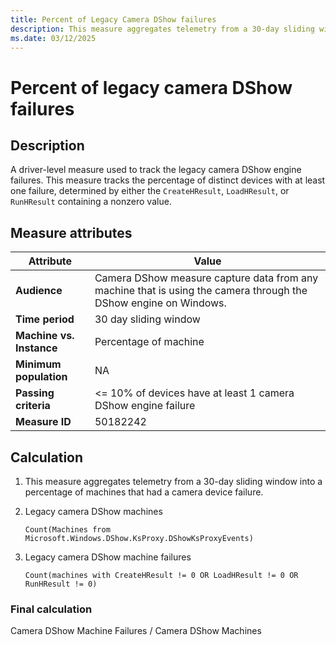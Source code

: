 ```yaml
---
title: Percent of Legacy Camera DShow failures
description: This measure aggregates telemetry from a 30-day sliding window into a percentage of machines that had a camera DShow engine failure.
ms.date: 03/12/2025
---
```


# Percent of legacy camera DShow failures

## Description

A driver-level measure used to track the legacy camera DShow engine failures. This measure tracks the percentage of distinct devices with at least one failure, determined by either the `CreateHResult`, `LoadHResult`, or `RunHResult` containing a nonzero value.

## Measure attributes

| Attribute | Value |
|--|--|
| **Audience** | Camera DShow measure capture data from any machine that is using the camera through the DShow engine on Windows. |
| **Time period** | 30 day sliding window |
| **Machine vs. Instance** | Percentage of machine |
| **Minimum population** | NA |
| **Passing criteria** | <= 10% of devices have at least 1 camera DShow engine failure |
| **Measure ID** | 50182242 |

## Calculation

1. This measure aggregates telemetry from a 30-day sliding window into a percentage of machines that had a camera device failure.

1. Legacy camera DShow machines

    `Count(Machines from Microsoft.Windows.DShow.KsProxy.DShowKsProxyEvents)`

1. Legacy camera DShow machine failures

    `Count(machines with CreateHResult != 0 OR LoadHResult != 0 OR RunHResult != 0)`

### Final calculation

Camera DShow Machine Failures / Camera DShow Machines
